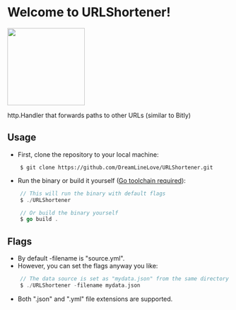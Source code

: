 # Welcome to URLShortener!

<img src="https://camo.githubusercontent.com/94761affed6454156a526a0fcab454ed4a432d9472087a9d330598a38ffe56cd/68747470733a2f2f7261772e6769746875622e636f6d2f676f6c616e672d73616d706c65732f676f706865722d766563746f722f6d61737465722f676f706865722e706e67" width="175px" />

http.Handler that forwards paths to other URLs (similar to Bitly)

## Usage

- First, clone the repository to your local machine:

```
    $ git clone https://github.com/DreamLineLove/URLShortener.git
```

- Run the binary or build it yourself (<a href="https://go.dev/learn/" target="_blank">Go toolchain required</a>):

```go
    // This will run the binary with default flags
    $ ./URLShortener

    // Or build the binary yourself
    $ go build .
```

## Flags
- By default -filename is "source.yml".
- However, you can set the flags anyway you like:
```go
    // The data source is set as "mydata.json" from the same directory
    $ ./URLShortener -filename mydata.json
```
- Both ".json" and ".yml" file extensions are supported.
